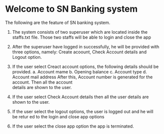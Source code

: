 # Welcome to SN Banking system
The following are the feature of SN banking system.

1. The system consists of two superuser which are located inside the staffs.txt file.
   Those two staffs will be able to login and close the app

2. After the superuser have logged in successfully, he will be provided with three
   options, namely: Create acoount, Check Account details and Logout option.

3. If the user select Creact account options, the following details should be
   provided. 
    a. Account mame
    b. Opening balance
    c. Account type
    d. Account mail address
   After this, Account number is generated for the account. Then all the account         
   details are shown to the user.
   
4. If the user select Check Account details then all the user details are shown to 
   the user.

5. If the user select the logout options, the user is logged out and he will be retur
   ed to the login and close app options
  
6. If the user select the close app option  the app is terminated.
